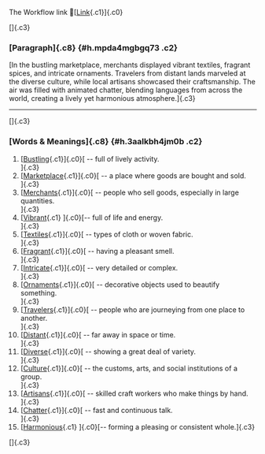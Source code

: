 The Workflow link
👏[[Link](https://www.google.com/url?q=http://www.google.com&sa=D&source=editors&ust=1757079644482996&usg=AOvVaw3apBn1sLJcYpahnsHy7kZn){.c1}]{.c0}

[]{.c3}

### [Paragraph]{.c8} {#h.mpda4mgbgq73 .c2}

[In the bustling marketplace, merchants displayed vibrant textiles,
fragrant spices, and intricate ornaments. Travelers from distant lands
marveled at the diverse culture, while local artisans showcased their
craftsmanship. The air was filled with animated chatter, blending
languages from across the world, creating a lively yet harmonious
atmosphere.]{.c3}

------------------------------------------------------------------------

[]{.c3}

### [Words & Meanings]{.c8} {#h.3aalkbh4jm0b .c2}

1.  [[Bustling](https://www.google.com/url?q=http://www.google.com&sa=D&source=editors&ust=1757079644483705&usg=AOvVaw3WWDlxqGT4buFtJK0QsfBD){.c1}]{.c0}[ --
    full of lively activity.\
    ]{.c3}
2.  [[Marketplace](https://www.google.com/url?q=http://www.google.com&sa=D&source=editors&ust=1757079644483839&usg=AOvVaw0v8SD1-5msR7nY-7PgA-we){.c1}]{.c0}[ --
    a place where goods are bought and sold.\
    ]{.c3}
3.  [[Merchants](https://www.google.com/url?q=http://www.google.com&sa=D&source=editors&ust=1757079644483987&usg=AOvVaw3JQwV6mZoMxQQw3ufb1tnn){.c1}]{.c0}[ --
    people who sell goods, especially in large quantities.\
    ]{.c3}
4.  [[Vibrant](https://www.google.com/url?q=http://www.google.com&sa=D&source=editors&ust=1757079644484116&usg=AOvVaw36mkhfuBcfm5NNJ_ra1yUN){.c1}
    ]{.c0}[-- full of life and energy.\
    ]{.c3}
5.  [[Textiles](https://www.google.com/url?q=http://www.google.com&sa=D&source=editors&ust=1757079644484212&usg=AOvVaw1ne2pLjMB-gSapBb4bcCPe){.c1}]{.c0}[ --
    types of cloth or woven fabric.\
    ]{.c3}
6.  [[Fragrant](https://www.google.com/url?q=http://www.google.com&sa=D&source=editors&ust=1757079644484313&usg=AOvVaw1ZkWPIEU53EJU10X4HOa8O){.c1}]{.c0}[ --
    having a pleasant smell.\
    ]{.c3}
7.  [[Intricate](https://www.google.com/url?q=http://www.google.com&sa=D&source=editors&ust=1757079644484416&usg=AOvVaw3z8cEnpsU9j6UQ5Gbq0qfm){.c1}]{.c0}[ --
    very detailed or complex.\
    ]{.c3}
8.  [[Ornaments](https://www.google.com/url?q=http://www.google.com&sa=D&source=editors&ust=1757079644484523&usg=AOvVaw0_rDam36acvfhaGLziEYOG){.c1}]{.c0}[ --
    decorative objects used to beautify something.\
    ]{.c3}
9.  [[Travelers](https://www.google.com/url?q=http://www.google.com&sa=D&source=editors&ust=1757079644484652&usg=AOvVaw2p5URp_nCgUUXoYLM7US3Y){.c1}]{.c0}[ --
    people who are journeying from one place to another.\
    ]{.c3}
10. [[Distant](https://www.google.com/url?q=http://www.google.com&sa=D&source=editors&ust=1757079644484795&usg=AOvVaw0jzWOx17KU0blu-NWy0oFv){.c1}]{.c0}[ --
    far away in space or time.\
    ]{.c3}
11. [[Diverse](https://www.google.com/url?q=http://www.google.com&sa=D&source=editors&ust=1757079644484915&usg=AOvVaw2OlkOyXAELC-IuAx8kCnSK){.c1}]{.c0}[ --
    showing a great deal of variety.\
    ]{.c3}
12. [[Culture](https://www.google.com/url?q=http://www.google.com&sa=D&source=editors&ust=1757079644485070&usg=AOvVaw2gGXJ6YXRLXpzHyrnxaEjq){.c1}]{.c0}[ --
    the customs, arts, and social institutions of a group.\
    ]{.c3}
13. [[Artisans](https://www.google.com/url?q=http://www.google.com&sa=D&source=editors&ust=1757079644485213&usg=AOvVaw0qpc-MY4LqzcJ4zfCM37oG){.c1}]{.c0}[ --
    skilled craft workers who make things by hand.\
    ]{.c3}
14. [[Chatter](https://www.google.com/url?q=http://www.google.com&sa=D&source=editors&ust=1757079644485380&usg=AOvVaw1gEDRR1Gzw_OOxBvu4wSWL){.c1}]{.c0}[ --
    fast and continuous talk.\
    ]{.c3}
15. [[Harmonious](https://www.google.com/url?q=http://www.google.com&sa=D&source=editors&ust=1757079644485483&usg=AOvVaw1WW9vlaE7Y4O9pRJfmZiwG){.c1}
    ]{.c0}[-- forming a pleasing or consistent whole.]{.c3}

[]{.c3}
